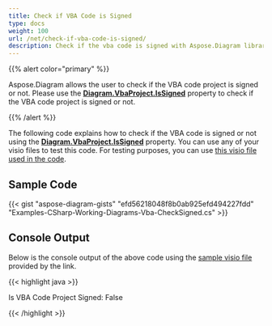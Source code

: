 ```yaml
---
title: Check if VBA Code is Signed
type: docs
weight: 100
url: /net/check-if-vba-code-is-signed/
description: Check if the vba code is signed with Aspose.Diagram library.
---
```


{{% alert color="primary" %}}

Aspose.Diagram allows the user to check if the VBA code project is signed or not. Please use the [**Diagram.VbaProject.IsSigned**](https://apireference.aspose.com/diagram/net/aspose.diagram.vba/vbaproject/properties/issigned) property to check if the VBA code project is signed or not.

{{% /alert %}}

The following code explains how to check if the VBA code is signed or not using the [**Diagram.VbaProject.IsSigned**](https://apireference.aspose.com/diagram/net/aspose.diagram.vba/vbaproject/properties/issigned) property. You can use any of your visio files to test this code. For testing purposes, you can use [this visio file used in the code](1.vsdm).

## Sample Code

{{< gist "aspose-diagram-gists" "efd56218048f8b0ab925efd494227fdd" "Examples-CSharp-Working-Diagrams-Vba-CheckSigned.cs" >}}

## Console Output

Below is the console output of the above code using the [sample visio file](1out.vsdm) provided by the link.

{{< highlight java >}}

Is VBA Code Project Signed: False

{{< /highlight >}}
